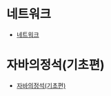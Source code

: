 # 네트워크
- [네트워크](https://github.com/withColinSong/Programming/tree/master/01.TIL/02.NetWork)

# 자바의정석(기초편)
- [자바의정석(기초편)](https://github.com/withColinSong/Programming/tree/master/01.TIL/03.JavaBasic)
